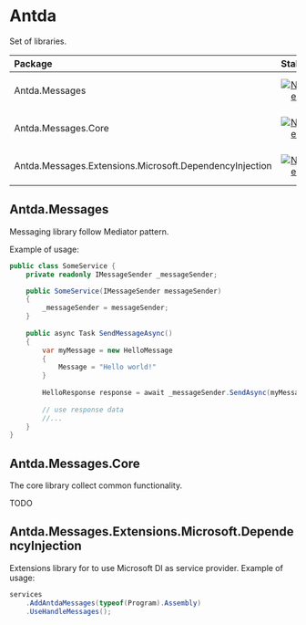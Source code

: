 # Antda

Set of libraries. 

| Package | Stable | Pre-release |
|:--|:--:|:--:|
| Antda.Messages |[![Nuget](https://img.shields.io/nuget/v/Antda.Messages.svg)](https://www.nuget.org/packages/Antda.Messages)|[![Nuget (with prereleases)](https://img.shields.io/nuget/vpre/Antda.Messages)](https://www.nuget.org/packages/Antda.Messages)|
| Antda.Messages.Core |[![Nuget](https://img.shields.io/nuget/v/Antda.Messages.Core.svg)](https://www.nuget.org/packages/Antda.Messages.Core)|[![Nuget (with prereleases)](https://img.shields.io/nuget/vpre/Antda.Messages.Core)](https://www.nuget.org/packages/Antda.Messages.Core)|
| Antda.Messages.Extensions.Microsoft.DependencyInjection |[![Nuget](https://img.shields.io/nuget/v/Antda.Messages.Extensions.Microsoft.DependencyInjection.svg)](https://www.nuget.org/packages/Antda.Messages.Extensions.Microsoft.DependencyInjection)|[![Nuget (with prereleases)](https://img.shields.io/nuget/vpre/Antda.Messages.Extensions.Microsoft.DependencyInjection)](https://www.nuget.org/packages/Antda.Messages.Extensions.Microsoft.DependencyInjection)|


## Antda.Messages
Messaging library follow Mediator pattern.

Example of usage:

```csharp 
public class SomeService {
    private readonly IMessageSender _messageSender;

    public SomeService(IMessageSender messageSender)
    {
        _messageSender = messageSender;
    }
    
    public async Task SendMessageAsync()
    {
        var myMessage = new HelloMessage
        {
            Message = "Hello world!"
        }
        
        HelloResponse response = await _messageSender.SendAsync(myMessage);
        
        // use response data
        //...
    }
}
```

## Antda.Messages.Core

The core library collect common functionality.

TODO


## Antda.Messages.Extensions.Microsoft.DependencyInjection
Extensions library for to use Microsoft DI as service provider.
Example of usage: 

```csharp 
services
    .AddAntdaMessages(typeof(Program).Assembly)
    .UseHandleMessages();
```
